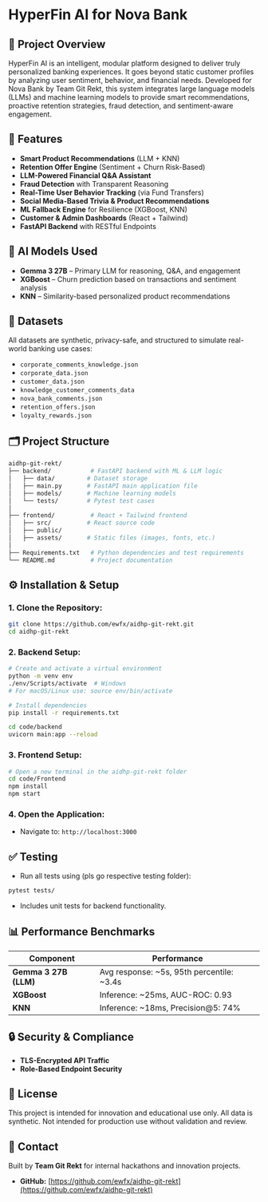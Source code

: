 # HyperFin AI for Nova Bank

## 📌 Project Overview
HyperFin AI is an intelligent, modular platform designed to deliver truly personalized banking experiences. It goes beyond static customer profiles by analyzing user sentiment, behavior, and financial needs. Developed for Nova Bank by Team Git Rekt, this system integrates large language models (LLMs) and machine learning models to provide smart recommendations, proactive retention strategies, fraud detection, and sentiment-aware engagement.

## 🚀 Features
- **Smart Product Recommendations** (LLM + KNN)
- **Retention Offer Engine** (Sentiment + Churn Risk-Based)
- **LLM-Powered Financial Q&A Assistant**
- **Fraud Detection** with Transparent Reasoning
- **Real-Time User Behavior Tracking** (via Fund Transfers)
- **Social Media-Based Trivia & Product Recommendations**
- **ML Fallback Engine** for Resilience (XGBoost, KNN)
- **Customer & Admin Dashboards** (React + Tailwind)
- **FastAPI Backend** with RESTful Endpoints

## 🧠 AI Models Used
- **Gemma 3 27B** – Primary LLM for reasoning, Q&A, and engagement
- **XGBoost** – Churn prediction based on transactions and sentiment analysis
- **KNN** – Similarity-based personalized product recommendations

## 📂 Datasets
All datasets are synthetic, privacy-safe, and structured to simulate real-world banking use cases:
- `corporate_comments_knowledge.json`
- `corporate_data.json`
- `customer_data.json`
- `knowledge_customer_comments_data`
- `nova_bank_comments.json`
- `retention_offers.json`
- `loyalty_rewards.json`

## 🗂 Project Structure
```bash
aidhp-git-rekt/
├── backend/           # FastAPI backend with ML & LLM logic
│   ├── data/         # Dataset storage
│   ├── main.py       # FastAPI main application file
│   ├── models/       # Machine learning models
│   └── tests/        # Pytest test cases
│
├── frontend/          # React + Tailwind frontend
│   ├── src/          # React source code
│   ├── public/
│   ├── assets/       # Static files (images, fonts, etc.)
│
├── Requirements.txt   # Python dependencies and test requirements
└── README.md          # Project documentation
```

## ⚙️ Installation & Setup
### 1. Clone the Repository:
```bash
git clone https://github.com/ewfx/aidhp-git-rekt.git
cd aidhp-git-rekt
```
### 2. Backend Setup:
```bash
# Create and activate a virtual environment
python -m venv env
./env/Scripts/activate  # Windows
# For macOS/Linux use: source env/bin/activate

# Install dependencies
pip install -r requirements.txt

cd code/backend
uvicorn main:app --reload
```
### 3. Frontend Setup:
```bash
# Open a new terminal in the aidhp-git-rekt folder
cd code/Frontend
npm install
npm start
```
### 4. Open the Application:
- Navigate to: `http://localhost:3000`

## ✅ Testing
- Run all tests using (pls go respective testing folder):
```bash
pytest tests/
```
- Includes unit tests for backend functionality.

## 📊 Performance Benchmarks
| Component | Performance |
|-----------|------------|
| **Gemma 3 27B (LLM)** | Avg response: ~5s, 95th percentile: ~3.4s |
| **XGBoost** | Inference: ~25ms, AUC-ROC: 0.93 |
| **KNN** | Inference: ~18ms, Precision@5: 74% |


## 🔒 Security & Compliance
- **TLS-Encrypted API Traffic**
- **Role-Based Endpoint Security**

## 📎 License
This project is intended for innovation and educational use only. All data is synthetic. Not intended for production use without validation and review.

## 🤝 Contact
Built by **Team Git Rekt** for internal hackathons and innovation projects.
- **GitHub:** [https://github.com/ewfx/aidhp-git-rekt](https://github.com/ewfx/aidhp-git-rekt)

